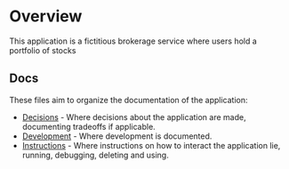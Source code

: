 # Overview

This application is a fictitious brokerage service where users hold a portfolio of stocks

## Docs

These files aim to organize the documentation of the application:
- [Decisions](./docs/decisions.md) - Where decisions about the application are made, documenting tradeoffs if applicable.
- [Development](./docs/development.md) - Where development is documented.
- [Instructions](./docs/instructions.md) - Where instructions on how to interact the application lie, running, debugging, deleting and using.